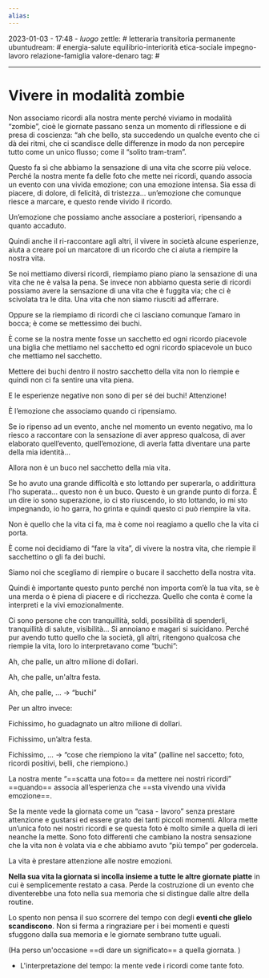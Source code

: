 ```yaml
---
alias: 
---
```

2023-01-03 - 17:48 - *luogo*
zettle: # letteraria transitoria permanente
ubuntudream: # energia-salute equilibrio-interiorità etica-sociale impegno-lavoro relazione-famiglia valore-denaro 
tag: #

---
# Vivere in modalità zombie

Non associamo ricordi alla nostra mente perché viviamo in modalità “zombie”, cioè le giornate passano senza un momento di riflessione e di presa di coscienza: “ah che bello, sta succedendo un qualche evento che ci dà dei ritmi, che ci scandisce delle differenze in modo da non percepire tutto come un unico flusso; come il “solito tram-tram”.

Questo fa sì che abbiamo la sensazione di una vita che scorre più veloce. Perché la nostra mente fa delle foto che mette nei ricordi, quando associa un evento con una vivida emozione; con una emozione intensa. Sia essa di piacere, di dolore, di felicità, di tristezza… un’emozione che comunque riesce a marcare, e questo rende vivido il ricordo.

  

Un’emozione che possiamo anche associare a posteriori, ripensando a quanto accaduto.

Quindi anche il ri-raccontare agli altri, il vivere in società alcune esperienze, aiuta a creare poi un marcatore di un ricordo che ci aiuta a riempire la nostra vita. 

Se noi mettiamo diversi ricordi, riempiamo piano piano la sensazione di una vita che ne è valsa la pena. Se invece non abbiamo questa serie di ricordi possiamo avere la sensazione di una vita che è fuggita via; che ci è scivolata tra le dita. Una vita che non siamo riusciti ad afferrare. 

  

Oppure se la riempiamo di ricordi che ci lasciano comunque l’amaro in bocca; è come se mettessimo dei buchi.

È come se la nostra mente fosse un sacchetto ed ogni ricordo piacevole una biglia che mettiamo nel sacchetto ed ogni ricordo spiacevole un buco che mettiamo nel sacchetto.

Mettere dei buchi dentro il nostro sacchetto della vita non lo riempie e quindi non ci fa sentire una vita piena.

  

E le esperienze negative non sono di per sé dei buchi! Attenzione! 

È l’emozione che associamo quando ci ripensiamo. 

Se io ripenso ad un evento, anche nel momento un evento negativo, ma lo riesco a raccontare con la sensazione di aver appreso qualcosa, di aver elaborato quell’evento, quell’emozione, di averla fatta diventare una parte della mia identità…

Allora non è un buco nel sacchetto della mia vita. 

Se ho avuto una grande difficoltà e sto lottando per superarla, o addirittura l'ho superata… questo non è un buco. Questo è un grande punto di forza. È un dire io sono superazione, io ci sto riuscendo, io sto lottando, io mi sto impegnando, io ho garra, ho grinta e quindi questo ci può riempire la vita.

  

Non è quello che la vita ci fa, ma è come noi reagiamo a quello che la vita ci porta.

È come noi decidiamo di “fare la vita”, di vivere la nostra vita, che riempie il sacchettino o gli fa dei buchi. 

  

Siamo noi che scegliamo di riempire o bucare il sacchetto della nostra vita.

  

Quindi è importante questo punto perché non importa com’è la tua vita, se è una merda o è piena di piacere e di ricchezza. Quello che conta è come la interpreti e la vivi emozionalmente.

  

Ci sono persone che con tranquillità, soldi, possibilità di spenderli, tranquillità di salute, visibilità… Si annoiano e magari si suicidano. Perché pur avendo tutto quello che la società, gli altri, ritengono qualcosa che riempie la vita, loro lo interpretavano come “buchi”: 

Ah, che palle, un altro milione di dollari. 

Ah, che palle, un'altra festa.

Ah, che palle, … → “buchi”

  

Per un altro invece:

Fichissimo, ho guadagnato un altro milione di dollari.

Fichissimo, un’altra festa.

Fichissimo, … → “cose che riempiono la vita” (palline nel saccetto; foto, ricordi positivi, belli, che riempiono.)

La nostra mente “==scatta una foto== da mettere nei nostri ricordi” ==quando== associa all’esperienza che ==sta vivendo una vivida emozione==.

Se la mente vede la giornata come un “casa - lavoro” senza prestare attenzione e gustarsi ed essere grato dei tanti piccoli momenti. Allora mette un’unica foto nei nostri ricordi e se questa foto è molto simile a quella di ieri neanche la mette. Sono foto differenti che cambiano la nostra sensazione che la vita non è volata via e che abbiamo avuto “più tempo” per godercela.

La vita è prestare attenzione alle nostre emozioni.

**Nella sua vita la giornata si incolla insieme a tutte le altre giornate piatte** in cui è semplicemente restato a casa. Perde la costruzione di un evento che diventerebbe una foto nella sua memoria che si distingue dalle altre della routine.

Lo spento non pensa il suo scorrere del tempo con degli **eventi che glielo scandiscono**. Non si ferma a ringraziare per i bei momenti e questi sfuggono dalla sua memoria e le giornate sembrano tutte uguali.

(Ha perso un'occasione ==di dare un significato== a quella giornata. )

-   L'interpretazione del tempo: la mente vede i ricordi come tante foto.
    
